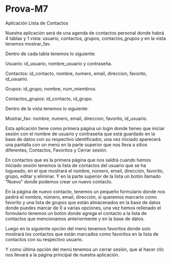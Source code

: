 # Prova-M7


Aplicación LIsta de Contactos


Nuestra aplicación será de una agenda de contactos personal  donde habrá 4 tablas y 1 vista: usuario, contactos, grupos, contactos_grupos y en la vista tenemos mostrar_fav.

Dentro de cada tabla tenemos lo siguiente:

Usuario: id_usuario, nombre_usuario y contraseña.

Contactos: id_contacto, nombre, numero, email, direccion, favorito, id_usuario.

Grupos: id_grupo, nombre, num_miembros.

Contactos_grupos: id_contacto, id_grupo.

Dentro de la vista tenemos lo siguiente:

Mostrar_fav: nombre, numero, email, direccion, favorito, id_usuario.

Esta aplicación tiene como primera página un login donde tienes que iniciar sesión con el nombre de usuario y contraseña que está guardado en la base de datos con su respectivo identificador, una vez iniciado aparecerá una pantalla con un menú en la parte superior que nos lleva a sitios diferentes, Contactos, Favoritos y Cerrar sesión. 

En contactos que es la primera página que nos saldrá cuando hemos iniciado sesión tenemos la lista de contactos del usuario que se ha logueado, en el que mostrará el nombre, número, email, dirección, favorito, grupo, editar y eliminar. Y en la parte superior de la lista un botón llamado “Nuevo” donde podemos crear un nuevo contacto.

 En la página de nuevo contacto, tenemos un pequeño formulario donde nos pedirá el nombre, número, email, dirección, si queremos marcarlo como favorito y una lista de grupos que están almacenados en la base de datos donde puedes marcar de 0 a varias opciones, una vez hemos rellenado el formulario tenemos un botón donde agrega el contacto a la lista de contactos que mencionamos anteriormente y en la base de datos.

Luego en la siguiente opción del menú tenemos favoritos donde solo mostrará los contactos que están marcados como favoritos en la lista de contactos con su respectivo usuario.

Y como última opción del menú tenemos un cerrar sesión, que al hacer clic nos llevará a la página principal de nuestra aplicación.





